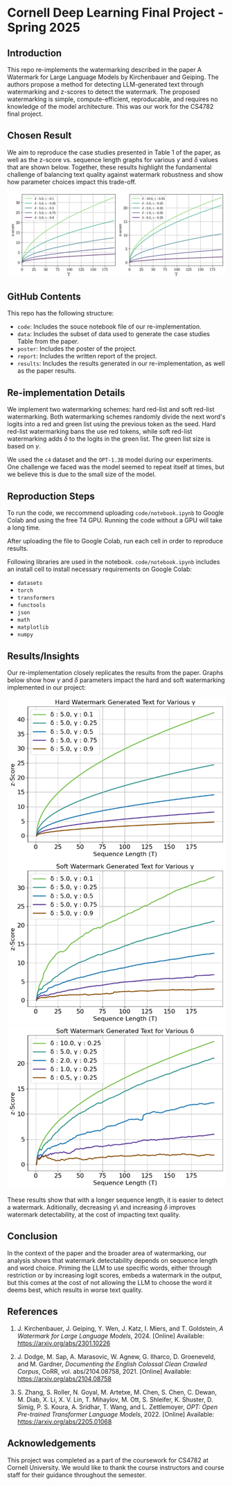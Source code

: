 # Cornell Deep Learning Final Project - Spring 2025

## Introduction
This repo re-implements the watermarking described in the paper A Watermark for Large Language Models by Kirchenbauer and Geiping. The authors propose a method for detecting LLM-generated text through watermarking and z-scores to detect the watermark. The proposed watermarking is simple, compute-efficient, reproducable, and requires no knowledge of the model architecture. This was our work for the CS4782 final project.

## Chosen Result
We aim to reproduce the case studies presented in Table 1 of the paper, as well as the z-score vs. sequence length graphs for various $\gamma$ and $\delta$ values that are shown below. Together, these results highlight the fundamental challenge of balancing text quality against watermark robustness and show how parameter choices impact this trade-off.

![Paper results](/results/paper_results.png)

## GitHub Contents
This repo has the following structure:
- `code`: Includes the souce notebook file of our re-implementation.
- `data`: Includes the subset of data used to generate the case studies Table from the paper.
- `poster`: Includes the poster of the project.
- `report`: Includes the written report of the project.
- `results`: Includes the results generated in our re-implementation, as well as the paper results.

## Re-implementation Details
We implement two watermarking schemes: hard red-list and soft red-list watermarking. Both watermarking schemes randomly divide the next word's logits into a red and green list using the previous token as the seed. Hard red-list watermarking bans the use red tokens, while soft red-list watermarking adds $\delta$ to the logits in the green list. The green list size is based on $\gamma$.

We used the `c4` dataset and the `OPT-1.3B` model during our experiments. One challenge we faced was the model seemed to repeat itself at times, but we believe this is due to the small size of the model.

## Reproduction Steps
To run the code, we reccommend uploading `code/notebook.ipynb` to Google Colab and using the free T4 GPU. Running the code without a GPU will take a long time.

After uploading the file to Google Colab, run each cell in order to reproduce results.

Following libraries are used in the notebook. `code/notebook.ipynb` includes an install cell to install necessary requirements on Google Colab:
- `datasets`
- `torch`
- `transformers`
- `functools`
- `json`
- `math`
- `matplotlib`
- `numpy`

## Results/Insights
Our re-implementation closely replicates the results from the paper. Graphs below show how $\gamma$ and $\delta$ parameters impact the hard and soft watermarking implemented in our project:

![](/results/hard_watermark_gamma_sweep.png)
![](/results/soft_watermark_gamma_sweep.png)
![](/results/soft_watermark_delta_sweep.png)

These results show that with a longer sequence length, it is easier to detect a watermark. Aditionally, decreasing $\gamma$\ and increasing $\delta$ improves watermark detectability, at the cost of impacting text quality.

## Conclusion
In the context of the paper and the broader area of watermarking, our analysis shows that watermark detectability depends on sequence length and word choice. Priming the LLM to use specific words, either through restriction or by increasing logit scores, embeds a watermark in the output, but this comes at the cost of not allowing the LLM to choose the word it deems best, which results in worse text quality.

## References

1. J. Kirchenbauer, J. Geiping, Y. Wen, J. Katz, I. Miers, and T. Goldstein,
   *A Watermark for Large Language Models*, 2024.
   [Online] Available: https://arxiv.org/abs/2301.10226

2. J. Dodge, M. Sap, A. Marasovic, W. Agnew, G. Ilharco, D. Groeneveld, and M. Gardner,
   *Documenting the English Colossal Clean Crawled Corpus*, CoRR, vol. abs/2104.08758, 2021.
   [Online] Available: https://arxiv.org/abs/2104.08758

3. S. Zhang, S. Roller, N. Goyal, M. Artetxe, M. Chen, S. Chen, C. Dewan, M. Diab, X. Li, X. V. Lin,
   T. Mihaylov, M. Ott, S. Shleifer, K. Shuster, D. Simig, P. S. Koura, A. Sridhar, T. Wang, and L. Zettlemoyer,
   *OPT: Open Pre-trained Transformer Language Models*, 2022.
   [Online] Available: https://arxiv.org/abs/2205.01068
## Acknowledgements
This project was completed as a part of the coursework for CS4782 at Cornell University. We would like to thank the course instructors and course staff for their guidance throughout the semester.
